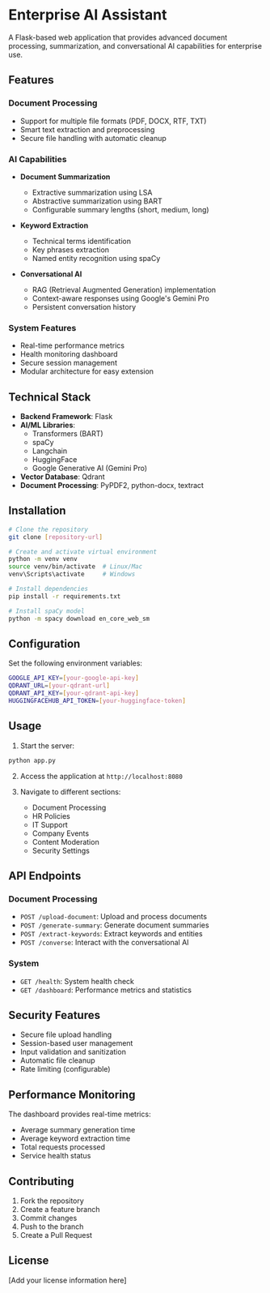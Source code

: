# Enterprise AI Assistant

A Flask-based web application that provides advanced document processing, summarization, and conversational AI capabilities for enterprise use.

## Features

### Document Processing
- Support for multiple file formats (PDF, DOCX, RTF, TXT)
- Smart text extraction and preprocessing
- Secure file handling with automatic cleanup

### AI Capabilities
- **Document Summarization**
  - Extractive summarization using LSA
  - Abstractive summarization using BART
  - Configurable summary lengths (short, medium, long)

- **Keyword Extraction**
  - Technical terms identification
  - Key phrases extraction
  - Named entity recognition using spaCy

- **Conversational AI**
  - RAG (Retrieval Augmented Generation) implementation
  - Context-aware responses using Google's Gemini Pro
  - Persistent conversation history

### System Features
- Real-time performance metrics
- Health monitoring dashboard
- Secure session management
- Modular architecture for easy extension

## Technical Stack

- **Backend Framework**: Flask
- **AI/ML Libraries**:
  - Transformers (BART)
  - spaCy
  - Langchain
  - HuggingFace
  - Google Generative AI (Gemini Pro)
- **Vector Database**: Qdrant
- **Document Processing**: PyPDF2, python-docx, textract

## Installation

```bash
# Clone the repository
git clone [repository-url]

# Create and activate virtual environment
python -m venv venv
source venv/bin/activate  # Linux/Mac
venv\Scripts\activate     # Windows

# Install dependencies
pip install -r requirements.txt

# Install spaCy model
python -m spacy download en_core_web_sm
```

## Configuration

Set the following environment variables:
```bash
GOOGLE_API_KEY=[your-google-api-key]
QDRANT_URL=[your-qdrant-url]
QDRANT_API_KEY=[your-qdrant-api-key]
HUGGINGFACEHUB_API_TOKEN=[your-huggingface-token]
```

## Usage

1. Start the server:
```bash
python app.py
```

2. Access the application at `http://localhost:8080`

3. Navigate to different sections:
   - Document Processing
   - HR Policies
   - IT Support
   - Company Events
   - Content Moderation
   - Security Settings

## API Endpoints

### Document Processing
- `POST /upload-document`: Upload and process documents
- `POST /generate-summary`: Generate document summaries
- `POST /extract-keywords`: Extract keywords and entities
- `POST /converse`: Interact with the conversational AI

### System
- `GET /health`: System health check
- `GET /dashboard`: Performance metrics and statistics

## Security Features

- Secure file upload handling
- Session-based user management
- Input validation and sanitization
- Automatic file cleanup
- Rate limiting (configurable)

## Performance Monitoring

The dashboard provides real-time metrics:
- Average summary generation time
- Average keyword extraction time
- Total requests processed
- Service health status

## Contributing

1. Fork the repository
2. Create a feature branch
3. Commit changes
4. Push to the branch
5. Create a Pull Request

## License

[Add your license information here]